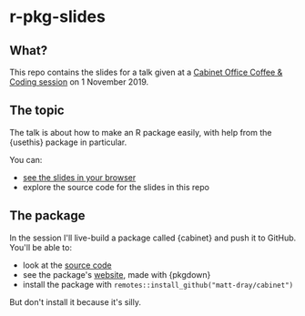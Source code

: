 # r-pkg-slides

## What?

This repo contains the slides for a talk given at a [Cabinet Office Coffee & Coding session](https://co-analysis.github.io/co-coffee-and-coding/) on 1 November 2019.

## The topic

The talk is about how to make an R package easily, with help from the {usethis} package in particular.

You can:

* [see the slides in your browser](https://matt-dray.github.io/r-pkg-slides/)
* explore the source code for the slides in this repo

## The package

In the session I'll live-build a package called {cabinet} and push it to GitHub. You'll be able to:

* look at the [source code](https://github.com/matt-dray/cabinet/)
* see the package's [website](https://matt-dray.github.io/cabinet/), made with {pkgdown}
* install the package with `remotes::install_github("matt-dray/cabinet")`

But don't install it because it's silly.